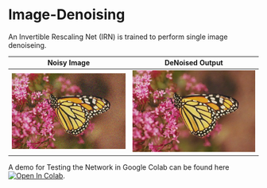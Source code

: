 # Image-Denoising

An Invertible Rescaling Net (IRN) is trained to perform single image denoiseing. 

| Noisy Image | DeNoised Output | 
| :---: | :---: | 
|<img src="assets/monarch_GT.png"/> | <img src="assets/monarch.png"/> |

A demo for Testing the Network in Google Colab can be found here [![Open In Colab](https://colab.research.google.com/assets/colab-badge.svg)](https://colab.research.google.com/github/PrasannaPulakurthi/Image-Denoising/blob/main/Image_Denoising.ipynb).

